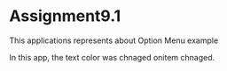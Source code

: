 # Assignment9.1


This applications represents about Option Menu example

In this app, the text color was chnaged onitem chnaged. 

